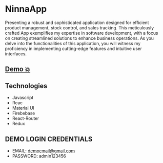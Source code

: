 # NinnaApp
Presenting a robust and sophisticated application designed for efficient product management, stock control, and sales tracking. This meticulously crafted App exemplifies my expertise in software development, with a focus on creating streamlined solutions to enhance business operations. As you delve into the functionalities of this application, you will witness my proficiency in implementing cutting-edge features and intuitive user interfaces.
## [Demo 💥](https://ninnaapp.netlify.app/)

## Technologies

- Javascript
- Reac
- Material UI
- Firebebase
- React-Router
- Redux

## DEMO LOGIN CREDENTIALS
- EMAIL: demoemail@gmail.com
- PASSWORD: admin123456
